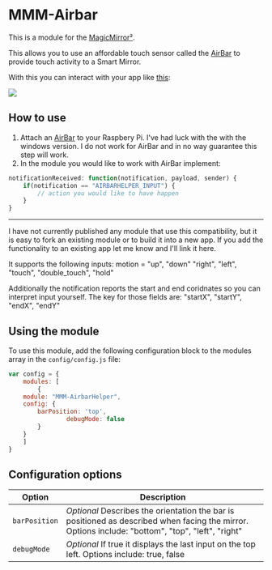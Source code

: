 # MMM-Airbar

This is a module for the [MagicMirror²](https://github.com/MichMich/MagicMirror/).

This allows you to use an affordable touch sensor called the [AirBar](https://air.bar) to provide touch activity to a Smart Mirror.

With this you can interact with your app like [this](https://media.giphy.com/media/lr7cmbmi7fnZzZ5V6L/giphy.gif):

![](https://media.giphy.com/media/lr7cmbmi7fnZzZ5V6L/giphy.gif)

## How to use

1) Attach an [AirBar](https://air.bar) to your Raspbery Pi. I've had luck with the with the windows version.  I do not work for AirBar and in no way guarantee this step will work.
2) In the module you would like to work with AirBar implement:
```js
notificationReceived: function(notification, payload, sender) {
    if(notification == "AIRBARHELPER_INPUT") {
        // action you would like to have happen
    }
}
```
_____

I have not currently published any module that use this compatibility, but it is easy to fork an existing module or to build it into a new app.  If you add the functionality to an existing app let me know and I'll link it here.

It supports the following inputs:
motion = "up", "down" "right", "left", "touch", "double_touch", "hold"

Additionally the notification reports the start and end coridnates so you can interpret input yourself.  The key for those fields are:
"startX", "startY", "endX", "endY"

## Using the module

To use this module, add the following configuration block to the modules array in the `config/config.js` file:
```js
var config = {
    modules: [
        {
	module: "MMM-AirbarHelper",
	config: {
		barPosition: 'top',
                debugMode: false
		}
	}
    ]
}
```



## Configuration options

| Option           | Description
|----------------- |-----------
| `barPosition`        | *Optional* Describes the orientation the bar is positioned as described when facing the mirror.  Options include: "bottom", "top", "left", "right"
| `debugMode`        | *Optional* If true it displays the last input on the top left.  Options include: true, false
